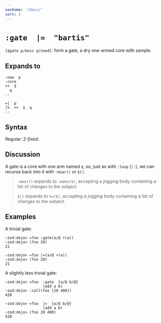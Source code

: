 ```yaml
---
navhome: '/docs/'
sort: 2
---
```


# `:gate  |=  "bartis"`

`{$gate p/moss q/seed}`: form a gate, a dry one-armed core with sample.

## Expands to

    :new  p
    :core
    ++  $
      q
    --

    =|  p
    |%  ++  $  q
    --

## Syntax

Regular: *2-fixed*.

## Discussion

A gate is a core with one arm named `$`, so, just as with `:loop` (`|-`), we can
recurse back into it with `:moar()` or `$()`.

> `:moar()` expands to `:make($)`, accepting a *jogging* body containing a list
> of changes to the subject.

> `$()` expands to `%=($)`, accepting a *jogging* body containing a list of
> changes to the subject.

## Examples

A trivial gate:

    ~zod:dojo> =foo :gate(a/@ +(a))
    ~zod:dojo> (foo 20)
    21

    ~zod:dojo> =foo |=(a/@ +(a))
    ~zod:dojo> (foo 20)
    21

A slightly less trivial gate:

    ~zod:dojo> =foo  :gate  {a/@ b/@}
                     (add a b)
    ~zod:dojo> :call(foo [20 400])
    420

    ~zod:dojo> =foo  |=  {a/@ b/@}
                     (add a b)
    ~zod:dojo> (foo 20 400)
    420
